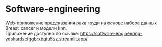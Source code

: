 # Software-engineering
Web-приложение предсказания рака груди на основе набора данных Breast_cancer и модели knn. <br>
Приложение доступно по ссылке: https://software-engineering-yqshardsefggbrxbqtu5sz.streamlit.app/
